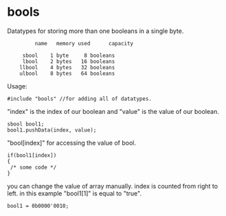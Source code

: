 # bools
Datatypes for storing more than one booleans in a single byte.  

```
         name 	memory used 	 capacity

	 sbool 	  1 byte 	 8 booleans
	 lbool 	  2 bytes 	16 booleans
	llbool 	  4 bytes 	32 booleans
	ulbool 	  8 bytes 	64 booleans
```
Usage:  
```
#include "bools" //for adding all of datatypes.
```
"index" is the index of our boolean and "value" is the value of our boolean.
```
sbool bool1;
bool1.pushData(index, value); 
```
"bool[index]" for accessing the value of bool.
```
if(bool1[index]) 
{
 /* some code */
}
```
you can change the value of array manually. index is counted from right to left. in this example "bool1[1]" is equal to "true".
```
bool1 = 0b0000'0010; 
```
